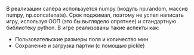 В реализации сапёра используется numpy (модуль np.random, массив numpy, np.concatenate). Срок поджимал, поэтому не успел написать игру, используя ООП (это бы выглядело опрятнее) и стандартную библиотеку python.
В игре реализованы такие аспекты как:
- Пользовательские размеры поля и количество мин
- Сохранение и загрузка партии (с помощью pickle)

